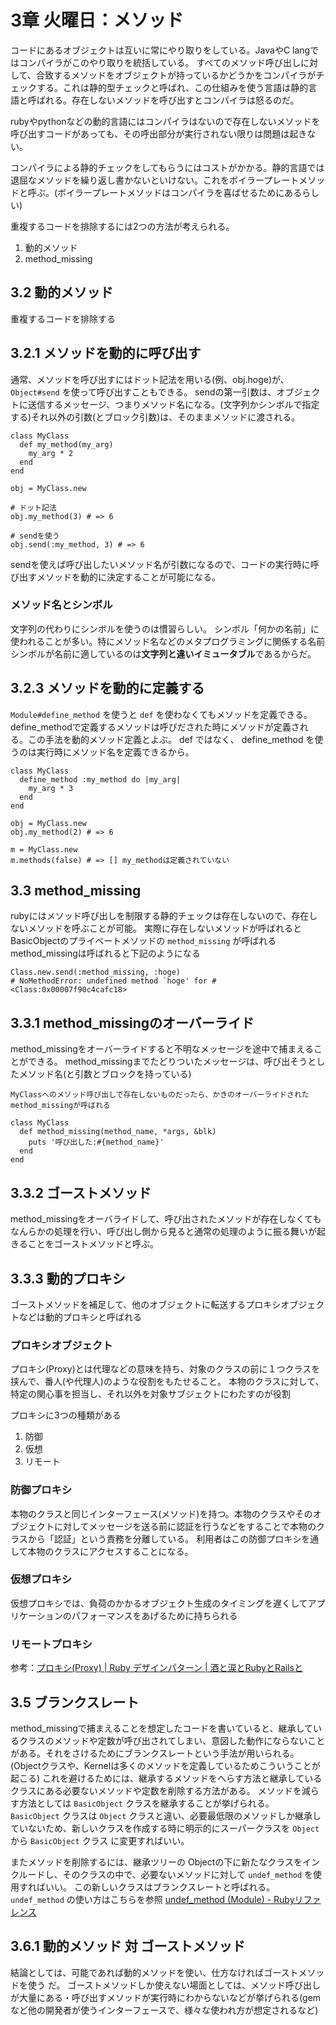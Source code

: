 # 3章 火曜日：メソッド
コードにあるオブジェクトは互いに常にやり取りをしている。JavaやC langではコンパイラがこのやり取りを統括している。
すべてのメソッド呼び出しに対して、合致するメソッドをオブジェクトが持っているかどうかをコンパイラがチェックする。これは静的型チェックと呼ばれ、この仕組みを使う言語は静的言語と呼ばれる。存在しないメソッドを呼び出すとコンパイラは怒るのだ。

rubyやpythonなどの動的言語にはコンパイラはないので存在しないメソッドを呼び出すコードがあっても、その呼出部分が実行されない限りは問題は起きない。

コンパイラによる静的チェックをしてもらうにはコストがかかる。静的言語では退屈なメソッドを繰り返し書かないといけない。これをボイラープレートメソッドと呼ぶ。(ボイラープレートメソッドはコンパイラを喜ばせるためにあるらしい)

重複するコードを排除するには2つの方法が考えられる。
1. 動的メソッド
2. method_missing

## 3.2 動的メソッド
重複するコードを排除する

## 3.2.1 メソッドを動的に呼び出す
通常、メソッドを呼び出すにはドット記法を用いる(例、obj.hoge)が、 `Object#send` を使って呼び出すこともできる。
sendの第一引数は、オブジェクトに送信するメッセージ、つまりメソッド名になる。(文字列かシンボルで指定する)それ以外の引数(とブロック引数)は、そのままメソッドに渡される。

```
class MyClass
  def my_method(my_arg)
    my_arg * 2
  end
end

obj = MyClass.new

# ドット記法
obj.my_method(3) # => 6

# sendを使う
obj.send(:my_method, 3) # => 6
```

sendを使えば呼び出したいメソッド名が引数になるので、コードの実行時に呼び出すメソッドを動的に決定することが可能になる。

### メソッド名とシンボル
文字列の代わりにシンボルを使うのは慣習らしい。
シンボル「何かの名前」に使われることが多い。特にメソッド名などのメタプログラミングに関係する名前
シンボルが名前に適しているのは**文字列と違いイミュータブル**であるからだ。

## 3.2.3 メソッドを動的に定義する
`Module#define_method` を使うと `def` を使わなくてもメソッドを定義できる。
define_methodで定義するメソッドは呼びだされた時にメソッドが定義される。この手法を動的メソッド定義とよぶ。
def ではなく、 define_method を使うのは実行時にメソッド名を定義できるから。

```
class MyClass
  define_method :my_method do |my_arg|
    my_arg * 3
  end
end

obj = MyClass.new
obj.my_method(2) # => 6

m = MyClass.new
m.methods(false) # => [] my_methodは定義されていない
```

## 3.3 method_missing
rubyにはメソッド呼び出しを制限する静的チェックは存在しないので、存在しないメソッドを呼ぶことが可能。
実際に存在しないメソッドが呼ばれるとBasicObjectのプライベートメソッドの `method_missing` が呼ばれる
method_missingは呼ばれると下記のようになる

```
Class.new.send(:method_missing, :hoge)
# NoMethodError: undefined method `hoge' for #<Class:0x00007f90c4cafc18>
```

## 3.3.1 method_missingのオーバーライド
method_missingをオーバーライドすると不明なメッセージを途中で捕まえることができる。
method_missingまでたどりついたメッセージは、呼び出そうとしたメソッド名(と引数とブロックを持っている)

```
MyClassへのメソッド呼び出しで存在しないものだったら、かきのオーバーライドされたmethod_missingが呼ばれる

class MyClass
  def method_missing(method_name, *args, &blk)
    puts '呼び出した:#{method_name}'
  end
end
```

## 3.3.2 ゴーストメソッド
method_missingをオーバライドして、呼び出されたメソッドが存在しなくてもなんらかの処理を行い、呼び出し側から見ると通常の処理のように振る舞いが起きることをゴーストメソッドと呼ぶ。 

## 3.3.3 動的プロキシ
ゴーストメソッドを補足して、他のオブジェクトに転送するプロキシオブジェクトなどは動的プロキシと呼ばれる

### プロキシオブジェクト
プロキシ(Proxy)とは代理などの意味を持ち、対象のクラスの前に１つクラスを挟んで、番人(や代理人)のような役割をもたせること。
本物のクラスに対して、特定の関心事を担当し、それ以外を対象サブジェクトにわたすのが役割

プロキシに3つの種類がある
1. 防御
2. 仮想
3. リモート

### 防御プロキシ
本物のクラスと同じインターフェース(メソッド)を持つ。本物のクラスやそのオブジェクトに対してメッセージを送る前に認証を行うなどをすることで本物のクラスから「認証」という責務を分離している。
利用者はこの防御プロキシを通して本物のクラスにアクセスすることになる。
### 仮想プロキシ
仮想プロキシでは、負荷のかかるオブジェクト生成のタイミングを遅くしてアプリケーションのパフォーマンスをあげるために持ちられる
### リモートプロキシ


参考：[プロキシ(Proxy) \| Ruby デザインパターン | 酒と涙とRubyとRailsと](https://morizyun.github.io/ruby/design-pattern-proxy.html)

## 3.5 ブランクスレート
method_missingで捕まえることを想定したコードを書いていると、継承しているクラスのメソッドや定数が呼び出されてしまい、意図した動作にならないことがある。それをさけるためにブランクスレートという手法が用いられる。(Objectクラスや、Kernelは多くのメソッドを定義しているためこういうことが起こる)
これを避けるためには、継承するメソッドをへらす方法と継承しているクラスにある必要ないメソッドや定数を削除する方法がある。
メソッドを減らす方法としては `BasicObject` クラスを継承することが挙げられる。 `BasicObject` クラスは `Object` クラスと違い、必要最低限のメソッドしか継承していないため、新しいクラスを作成する時に明示的にスーパークラスを `Object` から `BasicObject` クラス に変更すればいい。

またメソッドを削除するには、継承ツリーの Objectの下に新たなクラスをインクルードし、そのクラスの中で、必要ないメソッドに対して `undef_method` を使用すればいい。
この新しいクラスはブランクスレートと呼ばれる。
`undef_method` の使い方はこちらを参照 [undef_method (Module) - Rubyリファレンス](https://ref.xaio.jp/ruby/classes/module/undef_method)

## 3.6.1 動的メソッド 対 ゴーストメソッド
結論としては、可能であれば動的メソッドを使い、仕方なければゴーストメソッドを使う だ。
ゴーストメソッドしか使えない場面としては、メソッド呼び出しが大量にある・呼び出すメソッドが実行時にわからないなどが挙げられる(gemなど他の開発者が使うインターフェースで、様々な使われ方が想定されるなど)
